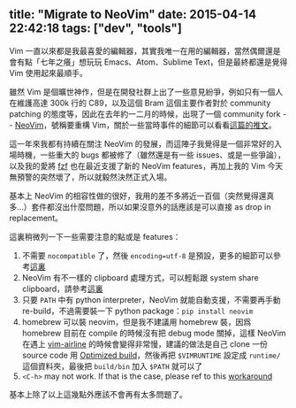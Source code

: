 title: "Migrate to NeoVim"
date: 2015-04-14 22:42:18
tags: ["dev", "tools"]
---


Vim 一直以來都是我最喜愛的編輯器，其實我唯一在用的編輯器，當然偶爾還是會有點「七年之癢」想玩玩 Emacs、Atom、Sublime Text，但是最終都還是覺得 Vim 使用起來最順手。

雖然 Vim 是個曠世神作，但是在開發社群上出了一些意見紛爭，例如只有一個人在維護高達 300k 行的 C89，以及這個 Bram 這個主要作者對於 community patching 的態度等，因此在去年約一二月的時候，出現了一個 community fork -- [NeoVim](https://github.com/neovim/neovim)，號稱要重構 Vim，關於一些當時事件的細節可以看看[這篇的推文](https://www.ptt.cc/bbs/Editor/M.1393165951.A.9B0.html)。

這一年來我都有持續在關注 NeoVim 的發展，而這陣子我覺得是一個非常好的入場時機，一些重大的 bugs 都被修了（雖然還是有一些 issues、或是一些爭論），以及我的愛將 [fzf](https://github.com/junegunn/fzf) 也在最近支援了新的 NeoVim features，再加上我的 Vim 今天無預警的突然壞了，所以就毅然決然正式入場。

基本上 NeoVim 的相容性做的很好，我用的差不多將近一百個（突然覺得還真多...）套件都沒出什麼問題，所以如果沒意外的話應該是可以直接 as drop in replacement。

這裏稍微列一下一些需要注意的點或是 features：

1. 不需要 `nocompatible` 了，然後 `encoding=utf-8` 是預設，更多的細節可以參考[這裏](https://github.com/neovim/neovim/wiki/Differences-from-vim)
2. NeoVim 有不一樣的 clipboard 處理方式，可以輕鬆跟 system share clipboard，請參考[這裏](http://neovim.org/doc/user/nvim_clipboard.html#nvim-clipboard)
3. 只要 `PATH` 中有 python interpreter，NeoVim 就能自動支援，不需要再手動 re-build，不過需要裝一下 python package：`pip install neovim`
4. homebrew 可以裝 neovim，但是我不建議用 homebrew 裝，因爲 homebrew 目前在 compile 的時候沒有把 debug mode 關掉，這樣 NeoVim 在遇上 [vim-airline](https://github.com/bling/vim-airline) 的時候會變得非常慢，建議的做法是自己 clone 一份 source code 用 [Optimized build](https://github.com/neovim/neovim/wiki/Building-Neovim#optimized-builds)，然後再把 `$VIMRUNTIME` 設定成 `runtime/` 這個資料夾，最後把 `build/bin` 加入 `$PATH` 就可以了
5. `<C-h>` may not work. If that is the case, please ref to this [workaround](https://github.com/neovim/neovim/issues/2048#issuecomment-78045837)

基本上除了以上這幾點外應該不會再有太多問題了。
